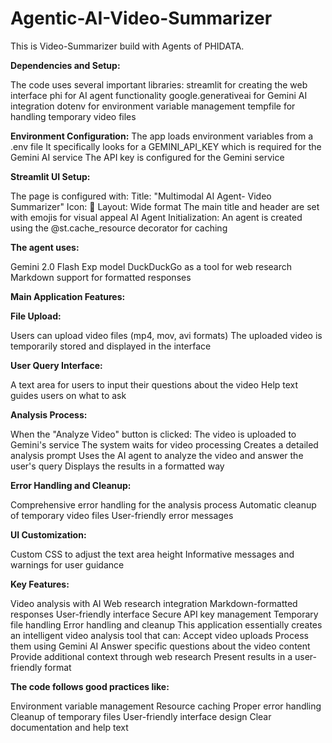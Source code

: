 # Agentic-AI-Video-Summarizer
This is Video-Summarizer build with Agents of PHIDATA.

**Dependencies and Setup:**

The code uses several important libraries:
streamlit for creating the web interface
phi for AI agent functionality
google.generativeai for Gemini AI integration
dotenv for environment variable management
tempfile for handling temporary video files



**Environment Configuration:**
The app loads environment variables from a .env file
It specifically looks for a GEMINI_API_KEY which is required for the Gemini AI service
The API key is configured for the Gemini service


**Streamlit UI Setup:**


The page is configured with:
Title: "Multimodal AI Agent- Video Summarizer"
Icon: 🎥
Layout: Wide format
The main title and header are set with emojis for visual appeal
AI Agent Initialization:
An agent is created using the @st.cache_resource decorator for caching


**The agent uses:**


Gemini 2.0 Flash Exp model
DuckDuckGo as a tool for web research
Markdown support for formatted responses


**Main Application Features:**

**File Upload:**

Users can upload video files (mp4, mov, avi formats)
The uploaded video is temporarily stored and displayed in the interface


**User Query Interface:**

A text area for users to input their questions about the video
Help text guides users on what to ask

**Analysis Process:**

When the "Analyze Video" button is clicked:
The video is uploaded to Gemini's service
The system waits for video processing
Creates a detailed analysis prompt
Uses the AI agent to analyze the video and answer the user's query
Displays the results in a formatted way


**Error Handling and Cleanup:**


Comprehensive error handling for the analysis process
Automatic cleanup of temporary video files
User-friendly error messages


**UI Customization:**

Custom CSS to adjust the text area height
Informative messages and warnings for user guidance

**Key Features:**


Video analysis with AI
Web research integration
Markdown-formatted responses
User-friendly interface
Secure API key management
Temporary file handling
Error handling and cleanup
This application essentially creates an intelligent video analysis tool that can:
Accept video uploads
Process them using Gemini AI
Answer specific questions about the video content
Provide additional context through web research
Present results in a user-friendly format


**The code follows good practices like:**

Environment variable management
Resource caching
Proper error handling
Cleanup of temporary files
User-friendly interface design
Clear documentation and help text
